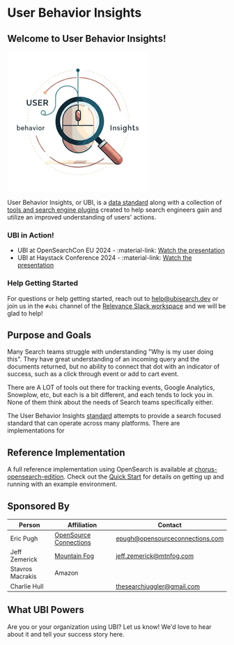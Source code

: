 # User Behavior Insights

## Welcome to User Behavior Insights!

![logo](img/ubi.png)

User Behavior Insights, or UBI, is a [data standard](standard.md) along with a collection of [tools and search engine plugins](tools.md) created to help search engineers gain and utilize an improved understanding of users' actions.

### UBI in Action!

* UBI at OpenSearchCon EU 2024 - :material-link: [Watch the presentation](https://www.youtube.com/watch?v=dH7SPHKpxo0&list=PLzgr9zSpws14zCETcKtCBwcOuTGMccpV9&index=32)
* UBI at Haystack Conference 2024 - :material-link: [Watch the presentation](https://www.youtube.com/watch?v=QltMXXHcwTI)

### Help Getting Started

For questions or help getting started, reach out to [help@ubisearch.dev](mailto:help@ubisearch.dev) or join us in the `#ubi` channel of the [Relevance Slack workspace](https://opensourceconnections.com/slack) and we will be glad to help!

## Purpose and Goals

Many Search teams struggle with understanding "Why is my user doing this". They have great understanding of an incoming query and the documents returned, but no ability to connect that dot with an indicator of success, such as a click through event or add to cart event.

There are A LOT of tools out there for tracking events, Google Analytics, Snowplow, etc, but each is a bit different, and each tends to lock you in. None of them think about the needs of Search teams specifically either.

The User Behavior Insights [standard](standard.md) attempts to provide a search focused standard that can operate across many platforms. There are implementations for

## Reference Implementation

A full reference implementation using OpenSearch is available at [chorus-opensearch-edition](https://github.com/o19s/chorus-opensearch-edition). Check out the [Quick Start](quickstart.md) for details on getting up and running with an example environment.

## Sponsored By

| Person                                                    | Affiliation                                                     | Contact                         |
|-----------------------------------------------------------|-----------------------------------------------------------------|---------------------------------|
| Eric Pugh                                                 | [OpenSource Connections](https://www.opensourceconnections.com) | epugh@opensourceconnections.com |
| Jeff Zemerick | [Mountain Fog](https://www.jeffzemerick.dev/)                   | jeff.zemerick@mtnfog.com        |
| Stavros Macrakis                                          | Amazon                                                          |                                 |
| Charlie Hull                                              |                                                                 | thesearchjuggler@gmail.com      |

## What UBI Powers

Are you or your organization using UBI? Let us know! We'd love to hear about it and tell your success story here.